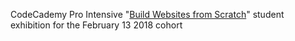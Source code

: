 CodeCademy Pro Intensive "[Build Websites from Scratch](https://www.codecademy.com/pro/intensive/build-websites-from-scratch)" student exhibition for the February 13 2018 cohort

